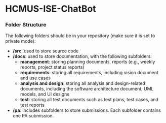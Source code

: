 # HCMUS-ISE-ChatBot

### Folder Structure
The following folders should be in your repository (make sure it is set to private mode):

- **/src**: used to store source code
- **/docs**: used to store documentation, with the following subfolders:
  - **management**: storing planning documents, reports (e.g., weekly reports, project status reports)
  - **requirements**: storing all requirements, including vision document and use cases
  - **analysis and design**: storing all analysis and design-related documents, including the software architecture document, UML models, and UI designs
  - **test**: storing all test documents such as test plans, test cases, and test reports
- **/pa**: includes subfolders to store submissions. Each subfolder contains one PA submission.
